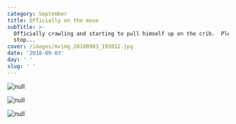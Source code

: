 ```yaml
---
category: September
title: Officially on the move
subTitle: >-
  Officially crawling and starting to pull himself up on the crib.  Please
  stop... 
cover: /images/mvimg_20180903_193012.jpg
date: '2018-09-03'
day: ' '
slug: ' '
---
```

![null](/images/img_20180903_084248.jpg)

![null](/images/mvimg_20180903_193224.jpg)

![null](/images/mvimg_20180903_193012.jpg)
